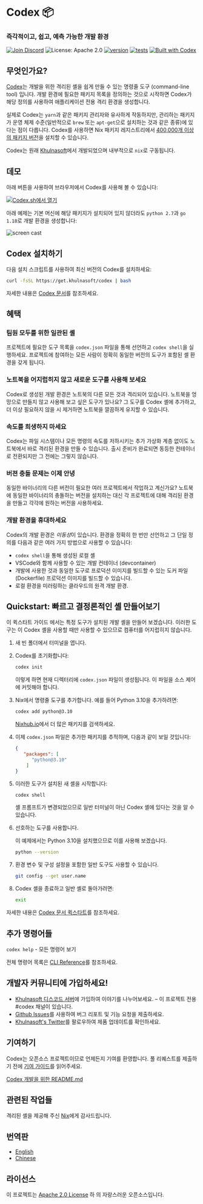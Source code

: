 # Codex 📦

### 즉각적이고, 쉽고, 예측 가능한 개발 환경

[![Join Discord](https://img.shields.io/discord/903306922852245526?color=7389D8&label=discord&logo=discord&logoColor=ffffff)](https://discord.gg/khulnasoft) ![License: Apache 2.0](https://img.shields.io/github/license/khulnasoft/codex) [![version](https://img.shields.io/github/v/release/khulnasoft/codex?color=green&label=version&sort=semver)](https://github.com/khulnasoft/codex/releases) [![tests](https://github.com/khulnasoft/codex/actions/workflows/cli-post-release.yml/badge.svg)](https://github.com/khulnasoft/codex/actions/workflows/cli-release.yml?branch=main) [![Built with Codex](https://www.khulnasoft/img/codex/shield_galaxy.svg)](https://www.khulnasoft/codex/docs/contributor-quickstart/)

## 무엇인가요?

[Codex](https://www.khulnasoft/codex/)는 개발을 위한 격리된 셸을 쉽게 만들 수 있는 명령줄 도구 (command-line tool) 입니다. 개발 환경에 필요한 패키지 목록을 정의하는 것으로 시작하면 Codex가 해당 정의를 사용하여 애플리케이션 전용 격리 환경을 생성합니다. 

실제로 Codex는 `yarn`과 같은 패키지 관리자와 유사하게 작동하지만, 관리하는 패키지가 운영 체제 수준(일반적으로 `brew` 또는 `apt-get`으로 설치하는 것과 같은 종류)에 있다는 점이 다릅니다. Codex를 사용하면 Nix 패키지 레지스트리에서 [400,000개 이상의 패키지 버전](https://www.nixhub.io)을 설치할 수 있습니다. 

Codex는 원래 [Khulnasoft](https://www.khulnasoft)에서 개발되었으며 내부적으로 `nix`로 구동됩니다.  

## 데모

아래 버튼을 사용하여 브라우저에서 Codex를 사용해 볼 수 있습니다:

[![Codex.sh에서 열기](https://www.khulnasoft/img/codex/open-in-codex.svg)](https://codex.sh/new)

아래 예제는 기본 머신에 해당 패키지가 설치되어 있지 않더라도 `python 2.7`과 `go 1.18`로 개발 환경을 생성합니다:

![screen cast](https://user-images.githubusercontent.com/279789/186491771-6b910175-18ec-4c65-92b0-ed1a91bb15ed.svg)

## Codex 설치하기

다음 설치 스크립트를 사용하여 최신 버전의 Codex를 설치하세요:

```sh
curl -fsSL https://get.khulnasoft/codex | bash
```

자세한 내용은 [Codex 문서](https://www.khulnasoft/codex/docs/installing_codex/)를 참조하세요.

## 혜택

### 팀원 모두를 위한 일관된 셸

프로젝트에 필요한 도구 목록을 `codex.json` 파일을 통해 선언하고 `codex shell`을 실행하세요. 프로젝트에 참여하는 모든 사람이 정확히 동일한 버전의 도구가 포함된 셸 환경을 갖게 됩니다.

### 노트북을 어지럽히지 않고 새로운 도구를 사용해 보세요

Codex로 생성된 개발 환경은 노트북의 다른 모든 것과 격리되어 있습니다. 노트북을 엉망으로 만들지 않고 사용해 보고 싶은 도구가 있나요? 그 도구를 Codex 셸에 추가하고, 더 이상 필요하지 않을 시 제거하면 노트북을 깔끔하게 유지할 수 있습니다.

### 속도를 희생하지 마세요

Codex는 파일 시스템이나 모든 명령의 속도를 저하시키는 추가 가상화 계층 없이도 노트북에서 바로 격리된 환경을 만들 수 있습니다. 출시 준비가 완료되면 동등한 컨테이너로 전환되지만 그 전에는 그렇지 않습니다.

### 버젼 충돌 문제는 이제 안녕

동일한 바이너리의 다른 버전이 필요한 여러 프로젝트에서 작업하고 계신가요? 노트북에 동일한 바이너리의 충돌하는 버전을 설치하는 대신 각 프로젝트에 대해 격리된 환경을 만들고 각각에 원하는 버전을 사용하세요.

### 개발 환경을 휴대하세요

Codex의 개발 환경은 *이동성*이 있습니다. 환경을 정확히 한 번만 선언하고 그 단일 정의를 다음과 같은 여러 가지 방법으로 사용할 수 있습니다:

+ `codex shell`을 통해 생성된 로컬 셸
+ VSCode와 함께 사용할 수 있는 개발 컨테이너 (devcontainer)
+ 개발에 사용한 것과 동일한 도구로 프로덕션 이미지를 빌드할 수 있는 도커 파일(Dockerfile) 프로덕션 이미지를 빌드할 수 있습니다.
+ 로컬 환경을 미러링하는 클라우드의 원격 개발 환경.

## Quickstart: 빠르고 결정론적인 셸 만들어보기

이 퀵스타트 가이드 에서는 특정 도구가 설치된 개발 셸을 만들어 보겠습니다. 이러한 도구는 이 Codex 셸을 사용할 때만 사용할 수 있으므로 컴퓨터를 어지럽히지 않습니다.

1. 새 빈 폴더에서 터미널을 엽니다.

2. Codex를 초기화합니다:

   ```bash
   codex init
   ```

   이렇게 하면 현재 디렉터리에 `codex.json` 파일이 생성됩니다. 이 파일을 소스 제어에 커밋해야 합니다.

3. Nix에서 명령줄 도구를 추가합니다. 예를 들어 Python 3.10을 추가하려면:

   ```bash
   codex add python@3.10
   ```

   [Nixhub.io](https://www.nixhub.io)에서 더 많은 패키지를 검색하세요.

4. 이제 `codex.json` 파일은 추가한 패키지를 추적하며, 다음과 같이 보일 것입니다:

   ```json
   {
      "packages": [
         "python@3.10"
       ]
   }
   ```

5. 이러한 도구가 설치된 새 셸을 시작합니다:

   ```bash
   codex shell
   ```

   셸 프롬프트가 변경되었으므로 일반 터미널이 아닌 Codex 셸에 있다는 것을 알 수 있습니다.

6. 선호하는 도구를 사용합니다.

   이 예제에서는 Python 3.10을 설치했으므로 이를 사용해 보겠습니다.

   ```bash
   python --version
   ```

7. 환경 변수 및 구성 설정을 포함한 일반 도구도 사용할 수 있습니다.

   ```bash
   git config --get user.name
   ```

8. Codex 셸을 종료하고 일반 셸로 돌아가려면:

   ```bash
   exit
   ```

자세한 내용은 [Codex 문서 퀵스타트](https://www.khulnasoft/codex/docs/quickstart/)를 참조하세요.

## 추가 명령어들

`codex help` - 모든 명령어 보기

전체 명령어 목록은 [CLI Reference](https://www.khulnasoft/codex/docs/cli_reference/codex/)를 참조하세요.

## 개발자 커뮤니티에 가입하세요!

+ [Khulnasoft 디스코드 서버](https://discord.gg/khulnasoft)에 가입하여 이야기를 나누어보세요. – 이 프로젝트 전용 #codex 채널이 있습니다.
+ [Github Issues](https://github.com/khulnasoft/codex/issues)를 사용하여 버그 리포트 및 기능 요청을 제출하세요.
+ [Khulnasoft's Twitter](https://twitter.com/khulnasoft_com)를 팔로우하여 제품 업데이트를 확인하세요. 

## 기여하기

Codex는 오픈소스 프로젝트이므로 언제든지 기여를 환영합니다. 풀 리퀘스트를 제출하기 전에 [기여 가이드](../../CONTRIBUTING.md)를 읽어주세요. 

[Codex 개발을 위한 README.md](../../codex.md)

## 관련된 작업들

격리된 셸을 제공해 주신 [Nix](https://nixos.org/)에게 감사드립니다.

## 번역판

+ [English](https://github.com/khulnasoft/codex/blob/main/README.md)
+ [Chinese](README-zh-CN.md)

## 라이선스

이 프로젝트는 [Apache 2.0 License](https://github.com/khulnasoft/codex/blob/main/LICENSE) 하 의 자랑스러운 오픈소스입니다.
